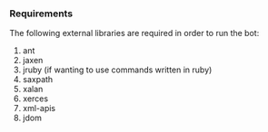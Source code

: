 ### Requirements

The following external libraries are required in order to run the bot:

1. ant
2. jaxen
3. jruby (if wanting to use commands written in ruby)
4. saxpath
5. xalan
6. xerces
7. xml-apis
8. jdom